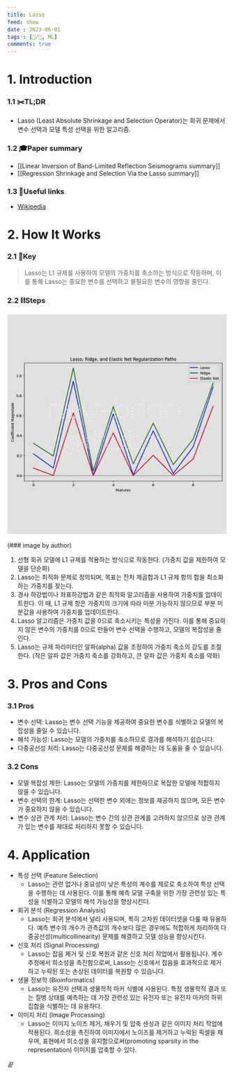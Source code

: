 ```yaml
---
title: Lasso
feed: show
date : 2023-06-01
tags : [📝️/🌲️, ML]
comments: true
---
```


# 1. Introduction
### 1.1 ✂️TL;DR
- Lasso (Least Absolute Shrinkage and Selection Operator)는 회귀 문제에서 변수 선택과 모델 특성 선택을 위한 알고리즘.

### 1.2 🎓Paper summary
- [[Linear Inversion of Band-Limited Reflection Seismograms summary]]
- [[Regression Shrinkage and Selection Via the Lasso summary]]

### 1.3 🔗Useful links
- [Wikipedia](https://en.wikipedia.org/wiki/Lasso_(statistics)%EC%9D%98)

# 2. How It Works
### 2.1 🔑Key 

> Lasso는 L1 규제를 사용하여 모델의 가중치를 축소하는 방식으로 작동하며, 이를 통해 Lasso는 중요한 변수를 선택하고 불필요한 변수의 영향을 줄인다.

### 2.2 ⛓️Steps 

![](/attachments/Pasted_image_20230607081458_watermarked.jpeg)

(\### image by author)

1. 선형 회귀 모델에 L1 규제를 적용하는 방식으로 작동한다. (가중치 값을 제한하여 모델을 단순화)
2. Lasso는 최적화 문제로 정의되며, 목표는 잔차 제곱합과 L1 규제 항의 합을 최소화하는 가중치를 찾는다.
3. 경사 하강법이나 좌표하강법과 같은 최적화 알고리즘을 사용하여 가중치를 업데이트한다. 이 때, L1 규제 항은 가중치의 크기에 따라 미분 가능하지 않으므로 부분 미분값을 사용하여 가중치를 업데이트한다.
4. Lasso 알고리즘은 가중치 값을 0으로 축소시키는 특성을 가진다. 이를 통해 중요하지 않은 변수의 가중치를 0으로 만들어 변수 선택을 수행하고, 모델의 복잡성을 줄인다.
5. Lasso는 규제 파라미터인 알파(alpha) 값을 조정하여 가중치 축소의 강도를 조절한다. (작은 알파 값은 가중치 축소를 강화하고, 큰 알파 값은 가중치 축소를 약화)

# 3. Pros and Cons
### 3.1 Pros
- 변수 선택: Lasso는 변수 선택 기능을 제공하여 중요한 변수를 식별하고 모델의 복잡성을 줄일 수 있습니다.
- 해석 가능성: Lasso는 모델의 가중치를 축소하므로 결과를 해석하기 쉽습니다.
- 다중공선성 처리: Lasso는 다중공선성 문제를 해결하는 데 도움을 줄 수 있습니다.

### 3.2 Cons
- 모델 복잡성 제한: Lasso는 모델의 가중치를 제한하므로 복잡한 모델에 적합하지 않을 수 있습니다.
- 변수 선택의 한계: Lasso는 선택한 변수 외에는 정보를 제공하지 않으며, 모든 변수가 중요하지 않을 수 있습니다.
- 변수 상관 관계 처리: Lasso는 변수 간의 상관 관계를 고려하지 않으므로 상관 관계가 있는 변수를 제대로 처리하지 못할 수 있습니다.

# 4. Application
- 특성 선택 (Feature Selection)
	- Lasso는 관련 없거나 중요성이 낮은 특성의 계수를 제로로 축소하여 특성 선택을 수행하는 데 사용된다. 이를 통해 예측 모델 구축을 위한 가장 관련성 있는 특성을 식별하고 모델의 해석 가능성을 향상시킨다.
- 회귀 분석 (Regression Analysis)
	- Lasso는 회귀 분석에서 널리 사용되며, 특히 고차원 데이터셋을 다룰 때 유용하다. 예측 변수의 개수가 관측값의 개수보다 많은 경우에도 적합하게 처리하여 다중공선성(multicollinearity) 문제를 해결하고 모델 성능을 향상시킨다.
- 신호 처리 (Signal Processing)
	- Lasso는 잡음 제거 및 신호 복원과 같은 신호 처리 작업에서 활용됩니다. 계수 추정에서 희소성을 촉진함으로써, Lasso는 신호에서 잡음을 효과적으로 제거하고 누락된 또는 손상된 데이터를 복원할 수 있습니다.
- 생물 정보학 (Bioinformatics)
	- Lasso는 유전자 선택과 생물학적 마커 식별에 사용된다. 특정 생물학적 결과 또는 질병 상태를 예측하는 데 가장 관련성 있는 유전자 또는 유전자 마커의 하위 집합을 식별하는 데 유용하다.
- 이미지 처리 (Image Processing)
	- Lasso는 이미지 노이즈 제거, 채우기 및 압축 센싱과 같은 이미지 처리 작업에 적용된다. 희소성을 촉진하여 이미지에서 노이즈를 제거하고 누락된 픽셀을 채우며, 표현에서 희소성을 유지함으로써(promoting sparsity in the representation) 이미지를 압축할 수 있다.

_끝_
